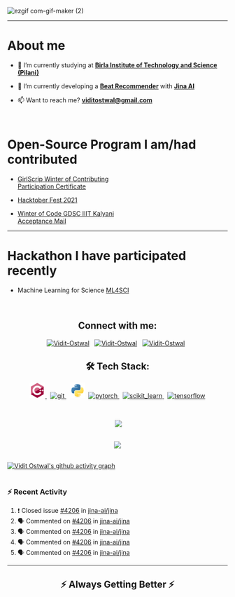 

![ezgif com-gif-maker (2)](https://user-images.githubusercontent.com/65944284/135332547-ff38d8ec-113d-47ae-b426-e5a023f5b907.gif)

<hr/>


<h1><b>About me</b></h1> 

- 🔭 I’m currently studying at [**Birla Institute of Technology and Science (Pilani)**](https://www.bits-pilani.ac.in/)<p> </p>
- 🌱 I’m currently developing a [**Beat Recommender**](https://github.com/Vidit-Ostwal/BeatRecommender) with [**Jina AI**](https://github.com/jina-ai/jina)<p> </p>
- 📫 Want to reach me? **viditostwal@gmail.com** <p> </p>
<br>


<h1><b> Open-Source Program I am/had contributed </b></h1>

- [GirlScrip Winter of Contributing](https://github.com/girlscript/winter-of-contributing)<br>
[Participation Certificate](https://drive.google.com/file/d/1wAXYHT7ziRPnhnD9-E1bFDzmKfnKfDAP/view?usp=sharing) 

- [Hacktober Fest 2021](https://hacktoberfest.digitalocean.com/)

- [Winter of Code GDSC IIIT Kalyani](https://gdsc-woc.tech/)<br>
[Acceptance Mail](https://drive.google.com/file/d/15E9zhjJHeeYe-CiySG3f1xNklUevN4m_/view?usp=sharing)

<hr>

<h1><b> Hackathon I have participated recently </b></h1>

- Machine Learning for Science [ML4SCI](https://github.com/ML4SCI/ML4SCIHackathon)
<br>
<h2 align="center"><b>Connect with me:</b></h2>
<p align="center">  
<a href="https://www.linkedin.com/in/vidit-ostwal-35022019b/" target="blank"><img align="center" src="https://raw.githubusercontent.com/rahuldkjain/github-profile-readme-generator/master/src/images/icons/Social/linked-in-alt.svg" alt="Vidit-Ostwal" height="40" width="40" /></a>&nbsp;&nbsp;
<a href="https://www.facebook.com/vidit.ostwal/" target="blank"><img align="center" src="https://raw.githubusercontent.com/rahuldkjain/github-profile-readme-generator/master/src/images/icons/Social/facebook.svg" alt="Vidit-Ostwal" height="40" width="40" /></a>&nbsp;&nbsp;
<a href="https://www.instagram.com/viditostwal/" target="blank"><img align="center" src="https://raw.githubusercontent.com/rahuldkjain/github-profile-readme-generator/master/src/images/icons/Social/instagram.svg" alt="Vidit-Ostwal" height="40" width="40" /></a>&nbsp;&nbsp;
</p>

<h2 align="center"><b> 🛠 Tech Stack:</b></h2>

<p align="center">
<a href="https://www.w3schools.com/cpp/" target="_blank"> <img src="https://raw.githubusercontent.com/devicons/devicon/master/icons/cplusplus/cplusplus-original.svg" alt="cplusplus" width="35" height="35"/> </a>&nbsp;
<a href="https://git-scm.com/" target="_blank"> <img src="https://www.vectorlogo.zone/logos/git-scm/git-scm-icon.svg" alt="git" width="35" height="35"/> </a>&nbsp;
<a href="https://www.python.org" target="_blank"><img src="https://raw.githubusercontent.com/devicons/devicon/master/icons/python/python-original.svg" alt="python" width="35" height="35"/></a>&nbsp;
<a href="https://pytorch.org/" target="_blank"> <img src="https://www.vectorlogo.zone/logos/pytorch/pytorch-icon.svg" alt="pytorch" width="35" height="35"/> </a>&nbsp;
<a href="https://scikit-learn.org/" target="_blank"> <img src="https://upload.wikimedia.org/wikipedia/commons/0/05/Scikit_learn_logo_small.svg" alt="scikit_learn" width="35" height="35"/> </a>&nbsp;
<a href="https://www.tensorflow.org" target="_blank"> <img src="https://www.vectorlogo.zone/logos/tensorflow/tensorflow-icon.svg" alt="tensorflow" width="30" height="30"/> </a> </p>


<br> 
<p align ="center">&nbsp;<img align="center" src="https://github-readme-stats.vercel.app/api?username=Vidit-Ostwal&show_icons=true&count_private=true&theme=radical" />
<br> 
<br>
<p align="center"><img align="center" src="http://github-readme-streak-stats.herokuapp.com?user=Vidit-Ostwal&theme=radical" />
<br>
<br>
  
[![Vidit Ostwal's github activity graph](https://activity-graph.herokuapp.com/graph?username=Vidit-Ostwal&bg_color=000000&color=1fdbd8&line=ff5c5c&point=1adbce&area=true&hide_border=true)](https://github.com/ashutosh00710/github-readme-activity-graph)
<br>
  <br>
  
### :zap: Recent Activity

  <!--START_SECTION:activity-->
1. ❗️ Closed issue [#4206](https://github.com/jina-ai/jina/issues/4206) in [jina-ai/jina](https://github.com/jina-ai/jina)
2. 🗣 Commented on [#4206](https://github.com/jina-ai/jina/issues/4206) in [jina-ai/jina](https://github.com/jina-ai/jina)
3. 🗣 Commented on [#4206](https://github.com/jina-ai/jina/issues/4206) in [jina-ai/jina](https://github.com/jina-ai/jina)
4. 🗣 Commented on [#4206](https://github.com/jina-ai/jina/issues/4206) in [jina-ai/jina](https://github.com/jina-ai/jina)
5. 🗣 Commented on [#4206](https://github.com/jina-ai/jina/issues/4206) in [jina-ai/jina](https://github.com/jina-ai/jina)
<!--END_SECTION:activity-->

---
  
  
  <h2>
<p align="center"> ⚡ Always Getting Better ⚡
</h2>

